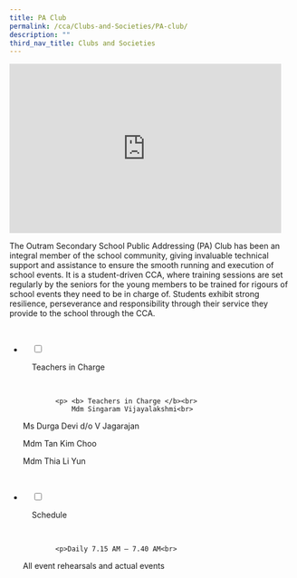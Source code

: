 ```yaml
---
title: PA Club
permalink: /cca/Clubs-and-Societies/PA-club/
description: ""
third_nav_title: Clubs and Societies
---
```

<iframe allowfullscreen="true" height="299" width="480" frameborder="0" src="https://docs.google.com/presentation/d/e/2PACX-1vQx02uC28xFry9KEGEmdZTbDMK50nNYNJyS6VuFPHWS4XfPiQKmMI5mjCd5d6TrlkT5MR3BV5IEMGHq/embed?start=false&amp;loop=false&amp;delayms=3000"></iframe>

The Outram Secondary School Public Addressing (PA) Club has been an integral member of the school community, giving invaluable technical support and assistance to ensure the smooth running and execution of school events. It is a student-driven CCA, where training sessions are set regularly by the seniors for the young members to be trained for rigours of school events they need to be in charge of. Students exhibit strong resilience, perseverance and responsibility through their service they provide to the school through the CCA.

<ul class="jekyllcodex_accordion">

&nbsp;&nbsp;<li>

&nbsp;&nbsp;&nbsp;&nbsp;<input id="accordion1" type="checkbox">

&nbsp;&nbsp;&nbsp;&nbsp;<label for="accordion1">Teachers in Charge</label>

&nbsp;&nbsp;&nbsp;&nbsp;<div>

			<p> <b> Teachers in Charge </b><br>
				Mdm Singaram Vijayalakshmi<br>

Ms Durga Devi d/o V Jagarajan<br>

Mdm Tan Kim Choo<br>

Mdm Thia Li Yun<br>
</p>

&nbsp;&nbsp;&nbsp;&nbsp;</div>

</li>
	<li>

&nbsp;&nbsp;&nbsp;&nbsp;<input id="accordion2" type="checkbox">

&nbsp;&nbsp;&nbsp;&nbsp;<label for="accordion2">Schedule </label>

&nbsp;&nbsp;&nbsp;&nbsp;<div>

			<p>Daily 7.15 AM – 7.40 AM<br>

All event rehearsals and actual events<br> </p>

&nbsp;&nbsp;&nbsp;&nbsp;</div>

</li>
	
	

	
</ul>